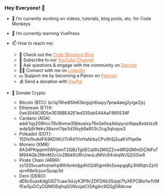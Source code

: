 ### Hey Everyone! 👋

- 🔭 I’m currently working on videos, tutorials, blog posts, etc. for Code Monkeys

- 🌱 I’m currently learning VuePress

- 📫 How to reach me:

  - 🐒 Check out the <a style="color: #eb7132" href="https://www.codemonkeys.tech/">Code Monkeys Blog</a>
  - 🎥 Subscribe to our <a style="color: #eb7132" href="https://www.youtube.com/channel/UCteut5f1PHW8vP29o66z-kg">YouTube Channel</a>
  - 🤖 Ask questions & engage with the community on <a style="color: #eb7132" href="https://discord.gg/mh9rQmwJ8H">Discord</a> 
  - 👷‍♂️ Connect with me on <a style="color: #eb7132" href="https://www.linkedin.com/in/jason-chiarulli-321358143/">LinkedIn</a>
  - 💵 Support me by becoming a Patron on <a style="color: #eb7132" href="https://www.patreon.com/codemonkeys?fan_landing=true">Patreon</a>
  - 💰 Send a donation with <a style="color: #eb7132" href="https://paypal.me/codemonkeystech?locale.x=en_US">PayPal</a>
  
- 🔗 Donate Crypto

  - Bitcoin (BTC): bc1q78he85fe63krgsjn6sayy7pna4aeg2ylge2jcj
  - Ethereum (ETH): 0xe3549C9D5e3E5BBEA2E1ed335ab544AaF895534F
  - Cardano (ADA): addr1qy208hcc79x9nmw39jleuslxy76x0a0sq4dspyvjnfapy6xdxtzz8wda5j6r9ekv38axvt7qe3d3tkyjt6a803c2cg3qluqus3
  - Polkadot (DOT): 155fxfhvAdFK8KDWUiTnR41YmYaNrbsCPv9h5j3uaKVPqe9e
  - Monero (XMR): 8A34PKqqsm5WhjomT2QBzTgtiECqWs2MSZ2vw8RQQMmDiZAtFuTM94AQb2MmM2cUu2BbkKURrUreuLdMVc84vbqWJQ2GGw6
  - Pirate Chain (ARRR): zs1335vuwfnznefrp8llhfsnkldjg4h02d0gmt9s5xwpgq6y3h6fqtv2zr0qvv69e0rjuur5juap3d
  - Dero (DERO): dERoSuaxKdgG6ZYuaw3dJyK3P9cZDFDXb3Ssjqt7fyXEPCBtofw1VMfEw5juDCyDQMG6sjhqSGNszjaiCtSAgikc9QSgDRdcow
